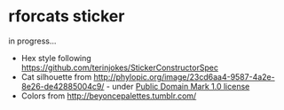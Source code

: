 rforcats sticker
===============

in progress...

* Hex style following https://github.com/terinjokes/StickerConstructorSpec
* Cat silhouette from http://phylopic.org/image/23cd6aa4-9587-4a2e-8e26-de42885004c9/  - under [Public Domain Mark 1.0 license](http://creativecommons.org/publicdomain/mark/1.0/) 
* Colors from http://beyoncepalettes.tumblr.com/